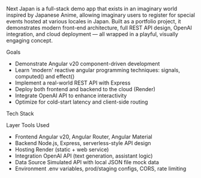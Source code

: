 Next Japan is a full-stack demo app that exists in an imaginary world inspired by Japanese Anime, allowing
imaginary users to register for special events hosted at various locales in Japan.
Built as a portfolio project, it demonstrates modern front-end architecture, full REST API design, OpenAI
integration, and cloud deployment — all wrapped in a playful, visually engaging concept.

Goals
- Demonstrate Angular v20 component-driven development
- Learn 'modern' reactive angular programming techniques: signals, computed() and effect()
- Implement a real-world REST API with Express
- Deploy both frontend and backend to the cloud (Render)
- Integrate OpenAI API to enhance interactivity
- Optimize for cold-start latency and client-side routing

Tech Stack

Layer Tools Used
- Frontend Angular v20, Angular Router, Angular Material
- Backend Node.js, Express, serverless-style API design
- Hosting Render (static + web service)
- Integration OpenAI API (text generation, assistant logic)
- Data Source Simulated API with local JSON file mock data
- Environment .env variables, prod/staging configs, CORS, rate limiting
